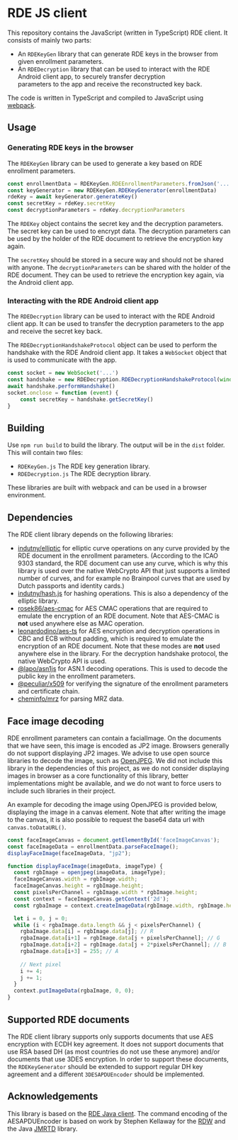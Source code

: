 # RDE JS client

This repository contains the JavaScript (written in TypeScript) RDE client. It consists of mainly two parts:
- An `RDEKeyGen` library that can generate RDE keys in the browser from given enrollment parameters.
- An `RDEDecryption` library that can be used to interact with the RDE Android client app, to securely transfer decryption  
  parameters to the app and receive the reconstructed key back.

The code is written in TypeScript and compiled to JavaScript using [webpack](https://webpack.js.org/).

## Usage

### Generating RDE keys in the browser
The `RDEKeyGen` library can be used to generate a key based on RDE enrollment parameters.

```javascript
const enrollmentData = RDEKeyGen.RDEEnrollmentParameters.fromJson('...')
const keyGenerator = new RDEKeyGen.RDEKeyGenerator(enrollmentData)
rdeKey = await keyGenerator.generateKey()
const secretKey = rdeKey.secretKey
const decryptionParameters = rdeKey.decryptionParameters
```

The `RDEKey` object contains the secret key and the decryption parameters. 
The secret key can be used to encrypt data. 
The decryption parameters can be used by the holder of the RDE document to retrieve the encryption key again.

The `secretKey` should be stored in a secure way and should not be shared with anyone. 
The `decryptionParameters` can be shared with the holder of the RDE document.
They can be used to retrieve the encryption key again, via the Android client app.

### Interacting with the RDE Android client app
The `RDEDecryption` library can be used to interact with the RDE Android client app. 
It can be used to transfer the decryption parameters to the app and receive the secret key back.

The `RDEDecryptionHandshakeProtocol` object can be used to perform the handshake with the RDE Android client app.
It takes a `WebSocket` object that is used to communicate with the app.

```javascript
const socket = new WebSocket('...')
const handshake = new RDEDecryption.RDEDecryptionHandshakeProtocol(window.crypto, socket, decryptionParameters)
await handshake.performHandshake()
socket.onclose = function (event) {
    const secretKey = handshake.getSecretKey()
}
```

## Building
Use `npm run build` to build the library. The output will be in the `dist` folder. This will contain two files:
- `RDEKeyGen.js` The RDE key generation library.
- `RDEDecryption.js` The RDE decryption library.

These libraries are built with webpack and can be used in a browser environment.

## Dependencies
The RDE client library depends on the following libraries:

- [indutny/elliptic](https://github.com/indutny/elliptic) for elliptic curve operations on any curve provided by the RDE 
  document in the enrollment parameters. (According to the ICAO 9303 standard, the RDE document can use any curve, 
  which is why this library is used over the native WebCrypto API that just supports a limited number of curves, and 
  for example no Brainpool curves that are used by Dutch passports and identity cards.)
- [indutny/hash.js](https://github.com/indutny/hash.js) for hashing operations. This is also a dependency of the elliptic 
  library.
- [rosek86/aes-cmac](https://github.com/rosek86/aes-cmac) for AES CMAC operations that are required to emulate the encryption
  of an RDE document. Note that AES-CMAC is **not** used anywhere else as MAC operation. 
- [leonardodino/aes-ts](https://github.com/leonardodino/aes-ts) for AES encryption and decryption operations in CBC and ECB without 
  padding, which is required to emulate the encryption of an RDE document. Note that these modes are **not** used
  anywhere else in the library. For the decryption handshake protocol, the native WebCrypto API is used.
- [@lapo/asn1js](https://github.com/lapo-luchini/asn1js) for ASN.1 decoding operations. This is used to decode the 
  public key in the enrollment parameters.
- [@peculiar/x509](https://github.com/PeculiarVentures/x509) for verifying the signature of the enrollment parameters and certificate chain.
- [cheminfo/mrz](https://github.com/cheminfo/mrz) for parsing MRZ data.

## Face image decoding
RDE enrollment parameters can contain a facialImage.
On the documents that we have seen, this image is encoded as JP2 image.
Browsers generally do not support displaying JP2 images. 
We advise to use open source libraries to decode the image, such as [OpenJPEG](https://www.npmjs.com/package/openjpeg). 
We did not include this library in the dependencies of this project, as we do not consider displaying images in browser as a core functionality of this library, better implementations might be available, and we do not want to force users to include such libraries in their project.

An example for decoding the image using OpenJPEG is provided below, displaying the image in a canvas element.
Note that after writing the image to the canvas, it is also possible to request the base64 data url with `canvas.toDataURL()`.

```javascript
const faceImageCanvas = document.getElementById('faceImageCanvas');
const faceImageData = enrollmentData.parseFaceImage();
displayFaceImage(faceImageData, "jp2");

function displayFaceImage(imageData, imageType) {
  const rgbImage = openjpeg(imageData, imageType);
  faceImageCanvas.width = rgbImage.width;
  faceImageCanvas.height = rgbImage.height;
  const pixelsPerChannel = rgbImage.width * rgbImage.height;
  const context = faceImageCanvas.getContext('2d');
  const rgbaImage = context.createImageData(rgbImage.width, rgbImage.height);

  let i = 0, j = 0;
  while (i < rgbaImage.data.length && j < pixelsPerChannel) {
    rgbaImage.data[i] = rgbImage.data[j]; // R
    rgbaImage.data[i+1] = rgbImage.data[j + pixelsPerChannel]; // G
    rgbaImage.data[i+2] = rgbImage.data[j + 2*pixelsPerChannel]; // B
    rgbaImage.data[i+3] = 255; // A
    
    // Next pixel
    i += 4;
    j += 1;
  }
  context.putImageData(rgbaImage, 0, 0);
}
```

## Supported RDE documents
The RDE client library supports only supports documents that use AES encryption with ECDH key agreement.
It does not support documents that use RSA based DH (as most countries do not use these anymore) and/or documents that use 3DES encryption.
In order to support these documents, the `RDEKeyGenerator` should be extended to support regular DH key agreement and a different `3DESAPDUEncoder` should be implemented.

## Acknowledgements
This library is based on the [RDE Java client](https://gitlab.surf.nl/filesender/rde-java-client).
The command encoding of the AESAPDUEncoder is based on work by Stephen Kellaway for the [RDW](https://www.rdw.nl/) and the Java [JMRTD](https://jmrtd.org) library.